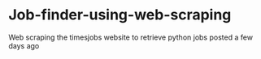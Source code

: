 # Job-finder-using-web-scraping
Web scraping the timesjobs website to retrieve python jobs posted a few days ago
